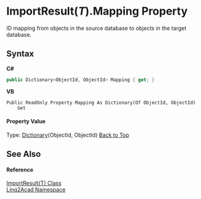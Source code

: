 # ImportResult(*T*).Mapping Property 
 

ID mapping from objects in the source database to objects in the target database.

## Syntax

**C#**<br />
``` C#
public Dictionary<ObjectId, ObjectId> Mapping { get; }
```

**VB**<br />
``` VB
Public ReadOnly Property Mapping As Dictionary(Of ObjectId, ObjectId)
	Get
```


#### Property Value
Type: <a href="https://docs.microsoft.com/dotnet/api/system.collections.generic.dictionary-2" target="_blank" rel="noopener noreferrer">Dictionary</a>(ObjectId, ObjectId)
<a href="#ImportResultTMapping-Property">Back to Top</a>

## See Also


#### Reference
<a href="T_Linq2Acad_ImportResult_1.md#ImportResultT-Class">ImportResult(T) Class</a><br /><a href="N_Linq2Acad.md#Linq2Acad-Namespace">Linq2Acad Namespace</a><br />
